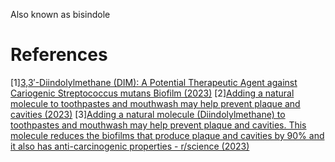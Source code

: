 Also known as bisindole

# References
[1][3,3′-Diindolylmethane (DIM): A Potential Therapeutic Agent against Cariogenic Streptococcus mutans Biofilm (2023)](https://www.mdpi.com/2079-6382/12/6/1017)
[2][Adding a natural molecule to toothpastes and mouthwash may help prevent plaque and cavities (2023)](https://in.bgu.ac.il/en/pages/news/Kushmaro_cavities_DIM.aspx)
[3][Adding a natural molecule (Diindolylmethane) to toothpastes and mouthwash may help prevent plaque and cavities. This molecule reduces the biofilms that produce plaque and cavities by 90% and it also has anti-carcinogenic properties - r/science (2023)](https://www.reddit.com/r/science/comments/14mxub3/adding_a_natural_molecule_diindolylmethane_to/)